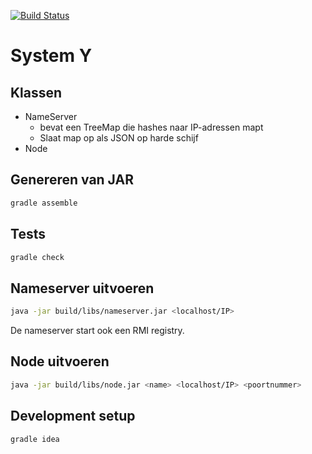 [![Build Status](https://travis-ci.org/jonathancazaerck/systemy.svg?branch=replicateFiles)](https://travis-ci.org/jonathancazaerck/systemy)

# System Y

## Klassen

- NameServer
  - bevat een TreeMap die hashes naar IP-adressen mapt
  - Slaat map op als JSON op harde schijf
- Node
  
## Genereren van JAR
```bash
gradle assemble
```

## Tests
```bash
gradle check
```

## Nameserver uitvoeren

```bash
java -jar build/libs/nameserver.jar <localhost/IP>
```

De nameserver start ook een RMI registry.

## Node uitvoeren

```bash
java -jar build/libs/node.jar <name> <localhost/IP> <poortnummer>
```

## Development setup

```bash
gradle idea
```

